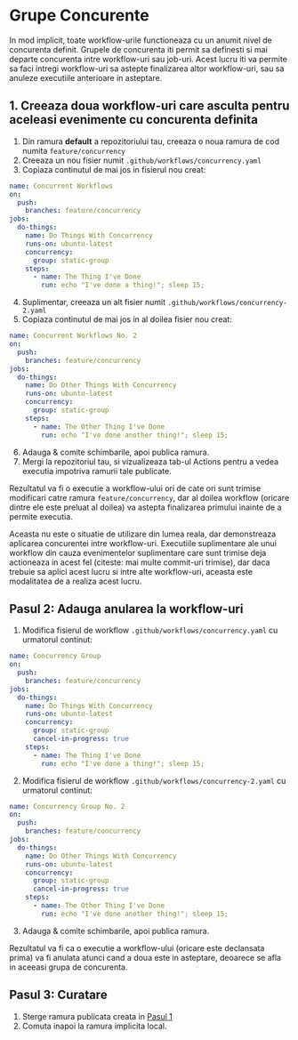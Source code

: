 # Grupe Concurente

In mod implicit, toate workflow-urile functioneaza cu un anumit nivel de concurenta definit. Grupele de concurenta iti permit sa definesti si mai departe concurenta intre workflow-uri sau job-uri. Acest lucru iti va permite sa faci intregi workflow-uri sa astepte finalizarea altor workflow-uri, sau sa anuleze executiile anterioare in asteptare.

## 1. Creeaza doua workflow-uri care asculta pentru aceleasi evenimente cu concurenta definita

1. Din ramura **default** a repozitoriului tau, creeaza o noua ramura de cod numita `feature/concurrency`
2. Creeaza un nou fisier numit `.github/workflows/concurrency.yaml`
3. Copiaza continutul de mai jos in fisierul nou creat:

```yaml
name: Concurrent Workflows
on:
  push:
    branches: feature/concurrency
jobs:
  do-things:
    name: Do Things With Concurrency
    runs-on: ubuntu-latest
    concurrency: 
      group: static-group
    steps:
      - name: The Thing I've Done
        run: echo "I've done a thing!"; sleep 15;
```

4. Suplimentar, creeaza un alt fisier numit `.github/workflows/concurrency-2.yaml`
5. Copiaza continutul de mai jos in al doilea fisier nou creat:

```yaml
name: Concurrent Workflows No. 2
on:
  push:
    branches: feature/concurrency
jobs:
  do-things:
    name: Do Other Things With Concurrency
    runs-on: ubuntu-latest
    concurrency: 
      group: static-group
    steps:
      - name: The Other Thing I've Done
        run: echo "I've done another thing!"; sleep 15;
```

6. Adauga & comite schimbarile, apoi publica ramura.
7. Mergi la repozitoriul tau, si vizualizeaza tab-ul Actions pentru a vedea executia impotriva ramurii tale publicate.

Rezultatul va fi o executie a workflow-ului ori de cate ori sunt trimise modificari catre ramura `feature/concurrency`, dar al doilea workflow (oricare dintre ele este preluat al doilea) va astepta finalizarea primului inainte de a permite executia.

Aceasta nu este o situatie de utilizare din lumea reala, dar demonstreaza aplicarea concurentei intre workflow-uri. Executiile suplimentare ale unui workflow din cauza evenimentelor suplimentare care sunt trimise deja actioneaza in acest fel (citeste: mai multe commit-uri trimise), dar daca trebuie sa aplici acest lucru si intre alte workflow-uri, aceasta este modalitatea de a realiza acest lucru.

## Pasul 2: Adauga anularea la workflow-uri

1. Modifica fisierul de workflow `.github/workflows/concurrency.yaml` cu urmatorul continut:

```yaml
name: Concurrency Group
on:
  push:
    branches: feature/concurrency
jobs:
  do-things:
    name: Do Things With Concurrency
    runs-on: ubuntu-latest
    concurrency: 
      group: static-group
      cancel-in-progress: true
    steps:
      - name: The Thing I've Done
        run: echo "I've done a thing!"; sleep 15;
```

2. Modifica fisierul de workflow `.github/workflows/concurrency-2.yaml` cu urmatorul continut:

```yaml
name: Concurrency Group No. 2
on:
  push:
    branches: feature/concurrency
jobs:
  do-things:
    name: Do Other Things With Concurrency
    runs-on: ubuntu-latest
    concurrency: 
      group: static-group
      cancel-in-progress: true
    steps:
      - name: The Other Thing I've Done
        run: echo "I've done another thing!"; sleep 15;
```

3. Adauga & comite schimbarile, apoi publica ramura.

Rezultatul va fi ca o executie a workflow-ului (oricare este declansata prima) va fi anulata atunci cand a doua este in asteptare, deoarece se afla in aceeasi grupa de concurenta.

## Pasul 3: Curatare
1. Sterge ramura publicata creata in [Pasul 1](#step-1-create-two-workflows-listening-for-the-same-events-with-concurrency-defined)
2. Comuta inapoi la ramura implicita local.